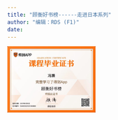 ```yaml
---
title: "顾衡好书榜------走进日本系列"
author: "编辑：RDS (F1)"
date: 
---
```

<!-- ![](./课程毕业证书.jpeg) -->

<img src="./fig/课程毕业证书.jpeg" width=40%  align=center />

